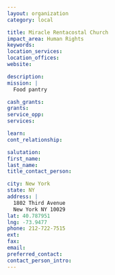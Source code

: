 ```yaml
---
layout: organization
category: local

title: Miracle Rentacostal Church
impact_area: Human Rights
keywords: 
location_services: 
location_offices: 
website: 

description: 
mission: |
  Food pantry

cash_grants: 
grants: 
service_opp: 
services: 

learn: 
cont_relationship: 

salutation: 
first_name: 
last_name: 
title_contact_person: 

city: New York
state: NY
address: |
  1802 Third Avenue    
  New York NY 10029
lat: 40.787951
lng: -73.9477
phone: 212-722-7515
ext: 
fax: 
email: 
preferred_contact: 
contact_person_intro: 
---
```

